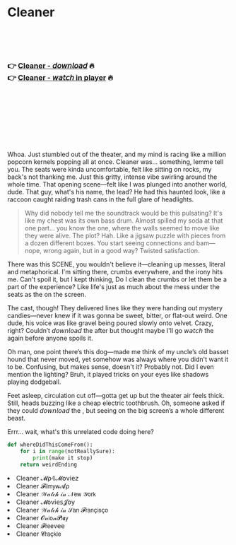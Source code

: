 <h1>Cleaner</h1>

<br><br><br>

<h3>👉 <a href="https://Marios-stopchesriaplat1975.github.io/rnzpjcctrx/">Cleaner - 𝘥𝘰𝘸𝘯𝘭𝘰𝘢𝘥</a> 🔥<br>
👉 <a href="https://Marios-stopchesriaplat1975.github.io/rnzpjcctrx/">Cleaner - 𝘸𝘢𝘵𝘤𝘩 in player</a> 🔥
</h3>



<br><br><br><br><br><br><br>


Whoa. Just stumbled out of the theater, and my mind is racing like a million popcorn kernels popping all at once. Cleaner was... something, lemme tell you. The seats were kinda uncomfortable, felt like sitting on rocks, my back's not thanking me. Just this gritty, intense vibe swirling around the whole time. That opening scene—felt like I was plunged into another world, dude. That guy, what's his name, the lead? He had this haunted look, like a raccoon caught raiding trash cans in the full glare of headlights.

> Why did nobody tell me the soundtrack would be this pulsating? It's like my chest was its own bass drum. Almost spilled my soda at that one part... you know the one, where the walls seemed to move like they were alive. The plot? Hah. Like a jigsaw puzzle with pieces from a dozen different boxes. You start seeing connections and bam—nope, wrong again, but in a good way? Twisted satisfaction.

There was this SCENE, you wouldn't believe it—cleaning up messes, literal and metaphorical. I'm sitting there, crumbs everywhere, and the irony hits me. Can't spoil it, but I kept thinking, Do I clean the crumbs or let them be a part of the experience? Like life's just as much about the mess under the seats as the   on the screen. 

The cast, though! They delivered lines like they were handing out mystery candies—never knew if it was gonna be sweet, bitter, or flat-out weird. One dude, his voice was like gravel being poured slowly onto velvet. Crazy, right? Couldn’t 𝘥𝘰𝘸𝘯𝘭𝘰𝘢𝘥 the   after but thought maybe I'll go 𝘸𝘢𝘵𝘤𝘩 the   again before anyone spoils it.

Oh man, one point there’s this dog—made me think of my uncle’s old basset hound that never moved, yet somehow was always where you didn't want it to be. Confusing, but makes sense, doesn't it? Probably not. Did I even mention the lighting? Bruh, it played tricks on your eyes like shadows playing dodgeball.

Feet asleep, circulation cut off—gotta get up but the theater air feels thick. Still, heads buzzing like a cheap electric toothbrush. Oh, someone asked if they could 𝘥𝘰𝘸𝘯𝘭𝘰𝘢𝘥 the  , but seeing on the big screen’s a whole different beast.

Errr... wait, what's this unrelated code doing here?

```python
def whereDidThisComeFrom():
    for i in range(notReallySure):
        print(make it stop)
    return weirdEnding
```

<li>Cleaner 𝓜ρ𝟜𝓜𝗈ν𝗂𝖾𝗓</li>
<li>Cleaner 𝓕𝗂𝗅𝗆𝗒𝗐𝓐ρ</li>
<li>Cleaner 𝒲𝒶𝓉𝒸𝒽 𝒾𝓃 𝒩𝖾𝗐 𝒴𝗈𝗋𝗄</li>
<li>Cleaner 𝓜𝗈ν𝗂𝖾𝗌𝓙𝗈𝗒</li>
<li>Cleaner 𝒲𝒶𝓉𝒸𝒽 𝒾𝓃 𝒮𝖺𝗇 𝓕𝗋𝖺𝗇ç𝗂𝗌ç𝗈</li>
<li>Cleaner 𝓞𝓃𝗂𝗈𝓃𝓟𝗅𝖆𝗒</li>
<li>Cleaner 𝓕𝗋𝖾𝖾ν𝖾𝖾</li>
<li>Cleaner 𝓒𝗋𝖺ç𝗄𝗅𝖾</li>
